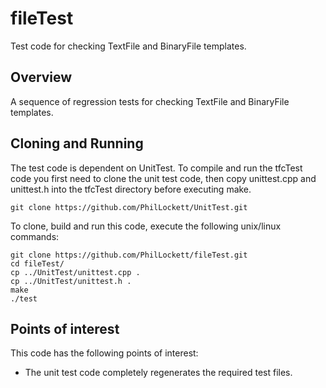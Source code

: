 # fileTest
Test code for checking TextFile and BinaryFile templates.

## Overview
A sequence of regression tests for checking TextFile and BinaryFile templates.

## Cloning and Running
The test code is dependent on UnitTest. To compile and run the tfcTest code you
first need to clone the unit test code, then copy unittest.cpp and unittest.h 
into the tfcTest directory before executing make.

    git clone https://github.com/PhilLockett/UnitTest.git

To clone, build and run this code, execute the following unix/linux commands:

    git clone https://github.com/PhilLockett/fileTest.git
    cd fileTest/
    cp ../UnitTest/unittest.cpp .
    cp ../UnitTest/unittest.h .
    make
    ./test

## Points of interest
This code has the following points of interest:

  * The unit test code completely regenerates the required test files.
